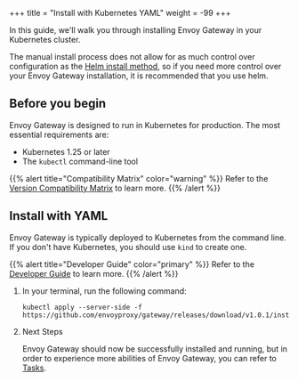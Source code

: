 +++
title = "Install with Kubernetes YAML"
weight = -99
+++

In this guide, we'll walk you through installing Envoy Gateway in your Kubernetes cluster.

The manual install process does not allow for as much control over configuration
as the [Helm install method](./install-helm), so if you need more control over your Envoy Gateway
installation, it is recommended that you use helm.

## Before you begin

Envoy Gateway is designed to run in Kubernetes for production. The most essential requirements are:

* Kubernetes 1.25 or later
* The `kubectl` command-line tool

{{% alert title="Compatibility Matrix" color="warning" %}}
Refer to the [Version Compatibility Matrix](./matrix) to learn more.
{{% /alert %}}

## Install with YAML

Envoy Gateway is typically deployed to Kubernetes from the command line. If you don't have Kubernetes, you should use `kind` to create one.

{{% alert title="Developer Guide" color="primary" %}}
Refer to the [Developer Guide](../../contributions/develop) to learn more.
{{% /alert %}}

1. In your terminal, run the following command:

    ```shell
    kubectl apply --server-side -f https://github.com/envoyproxy/gateway/releases/download/v1.0.1/install.yaml
    ```

2. Next Steps

   Envoy Gateway should now be successfully installed and running, but in order to experience more abilities of Envoy Gateway, you can refer to [Tasks](/latest/tasks).
